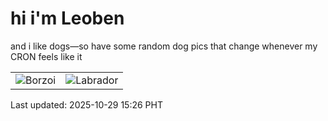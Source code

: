 # hi i'm Leoben

and i like dogs—so have some random dog pics that change whenever my CRON feels like it

|  |  |
|--------|----------|
| ![Borzoi](https://random-dog-vercel.vercel.app/api/random-borzoi?v=1761722765) | ![Labrador](https://random-dog-vercel.vercel.app/api/random-labrador?v=1761722765) |

Last updated: 2025-10-29 15:26 PHT
